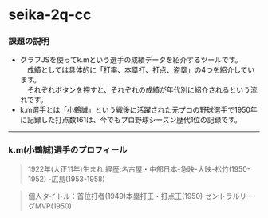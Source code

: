 # seika-2q-cc

### 課題の説明
- グラフJSを使ってk.mという選手の成績データを紹介するツールです。  
　成績としては具体的に「打率、本塁打、打点、盗塁」の4つを紹介しています。  
　それぞれボタンを押すと、それぞれの成績が年代別に紹介されるという流れです。  
- k.m選手とは「小鶴誠」という戦後に活躍された元プロの野球選手で1950年に記録した打点数161は、今でもプロ野球シーズン歴代1位の記録です。
--- 
### k.m(小鶴誠)選手のプロフィール
 > 1922年(大正11年)生まれ
 > 経歴:名古屋・中部日本-急映-大映-松竹(1950-1952)
   -広島(1953-1958)

 > 個人タイトル：首位打者(1949)本塁打王・打点王(1950) セントラルリーグMVP(1950)